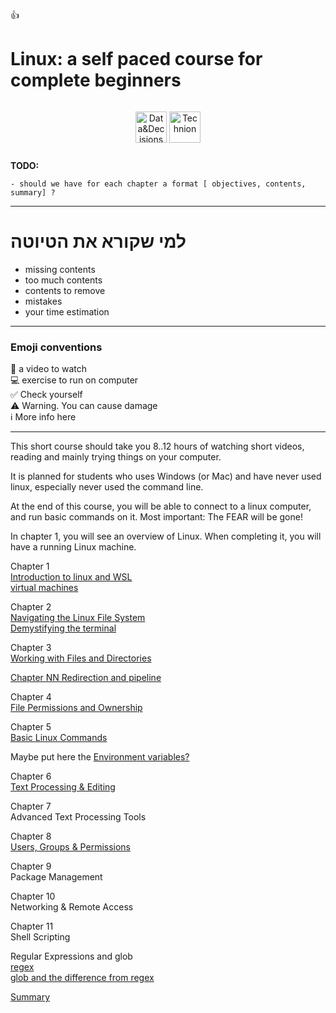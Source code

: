 
👍

# Linux: a self paced course for complete beginners

<div style="text-align: center; padding: 1em;">
  <img src="/assets/eng-logo.png.webp" alt="Data&Decisions" style="height: 50px; vertical-align: middle;">
  <img src="/assets/Technion_EN-2.png" alt="Technion" style="height: 50px; vertical-align: middle;">
</div>

**TODO:**
```
- should we have for each chapter a format [ objectives, contents, summary] ?
```
<hr>


# למי שקורא את הטיוטה
- missing contents
- too much contents
- contents to remove
- mistakes
- your time estimation

----

### Emoji conventions

🎥  a video to watch<br>
💻  exercise to run on computer<br>
✅  Check yourself<br>
⚠️  Warning. You can cause damage<br>
ℹ️  More info here
<hr>

This short course should take you 8..12 hours of watching short videos, reading and mainly trying things on your computer.

It is planned for students who uses Windows (or Mac) and have never used linux, especially never used the command line.

At the end of this course, you will be able to connect to a linux computer, and run basic commands on it. Most important: The FEAR will be gone!

In chapter 1, you will see an overview of Linux. When completing it, you will have a running Linux machine.

Chapter 1<br>
[Introduction to linux and WSL](./01/ch_01.md)<br>
[virtual machines](./01/virtual_machines.md)

Chapter 2<br>
[Navigating the Linux File System](./02/ch_02.md) <br>
[Demystifying the terminal](./02/terminal.md)

Chapter 3<br>
[Working with Files and Directories](./03/ch_03.md)

[Chapter NN Redirection and pipeline](./03/redirection.md)

Chapter 4<br>
[File Permissions and Ownership](./04/ch_04.md)

Chapter 5<br>
[Basic Linux Commands ](./05/ch_05.md)

Maybe put here the [Environment variables?](./02/env_vars.md)

Chapter 6<Br>
[Text Processing & Editing](./06/ch_06.md)

Chapter 7<br>
Advanced Text Processing Tools

Chapter 8<br>
[Users, Groups & Permissions](./08/ch_08.md) 

Chapter 9<br>
Package Management

Chapter 10<br>
Networking & Remote Access

Chapter 11<br>
Shell Scripting


Regular Expressions and glob<br>
[regex](regex/regex.md)<br>
[glob and the difference from regex](regex/glob.md)

[Summary](summary.md)